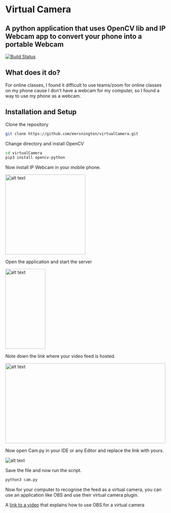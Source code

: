 # Virtual Camera
## A python application that uses OpenCV lib and IP Webcam app to convert your phone into a portable Webcam

[![Build Status](https://travis-ci.org/joemccann/dillinger.svg?branch=master)](https://github.com/eersnington/virtualCamera)


## What does it do?

For online classes, I found it difficult to use teams/zoom for online classes on my phone cause I don't have a webcam for my computer, so I found a way to use my phone as a webcam.

## Installation and Setup

Clone the repository
```sh
git clone https://github.com/eersnington/virtualCamera.git

```
Change directory and install OpenCV
```sh
cd virtualCamera
pip3 install opencv-python
```
Now install IP Webcam in your mobile phone.

<img src="https://i.imgur.com/pjPhBSL.jpg" alt="alt text" width="250" height="250">

Open the application and start the server

<img src="https://i.imgur.com/5sIov1Z.png" alt="alt text" width="125" height="250">

Note down the link where your video feed is hosted.

<img src="https://i.imgur.com/ZU1evg6.png" alt="alt text" width="500" height="250">

Now open Cam.py in your IDE or any Editor and replace the link with yours.

<img src="https://i.imgur.com/TnNtoXa.png" alt="alt text">

Save the file and now run the script.
```sh
python3 cam.py
```

Now for your computer to recognise the feed as a virtual camera, you can use an application like OBS and use their virtual camera plugin.

A [link to a video](https://www.youtube.com/watch?v=bfrknjDzukI) that explains how to use OBS for a virtual camera

